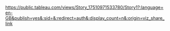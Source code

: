 https://public.tableau.com/views/Story_17510971533780/Story1?:language=en-GB&publish=yes&:sid=&:redirect=auth&:display_count=n&:origin=viz_share_link
